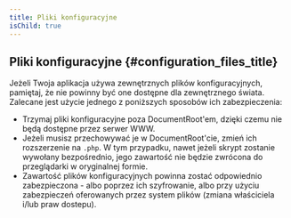```yaml
---
title: Pliki konfiguracyjne
isChild: true
---
```


## Pliki konfiguracyjne {#configuration_files_title}

Jeżeli Twoja aplikacja używa zewnętrznych plików konfiguracyjnych, pamiętaj, że nie powinny być one dostępne dla
zewnętrznego świata. Zalecane jest użycie jednego z poniższych sposobów ich zabezpieczenia:

- Trzymaj pliki konfiguracyjne poza DocumentRoot'em, dzięki czemu nie będą dostępne przez serwer WWW.
- Jeżeli musisz przechowywać je w DocumentRoot'cie, zmień ich rozszerzenie na `.php`. W tym przypadku, nawet jeżeli
skrypt zostanie wywołany bezpośrednio, jego zawartość nie będzie zwrócona do przeglądarki w oryginalnej formie.
- Zawartość plików konfiguracyjnych powinna zostać odpowiednio zabezpieczona - albo poprzez ich szyfrowanie, albo przy
użyciu zabezpieczeń oferowanych przez system plików (zmiana właściciela i/lub praw dostepu).
